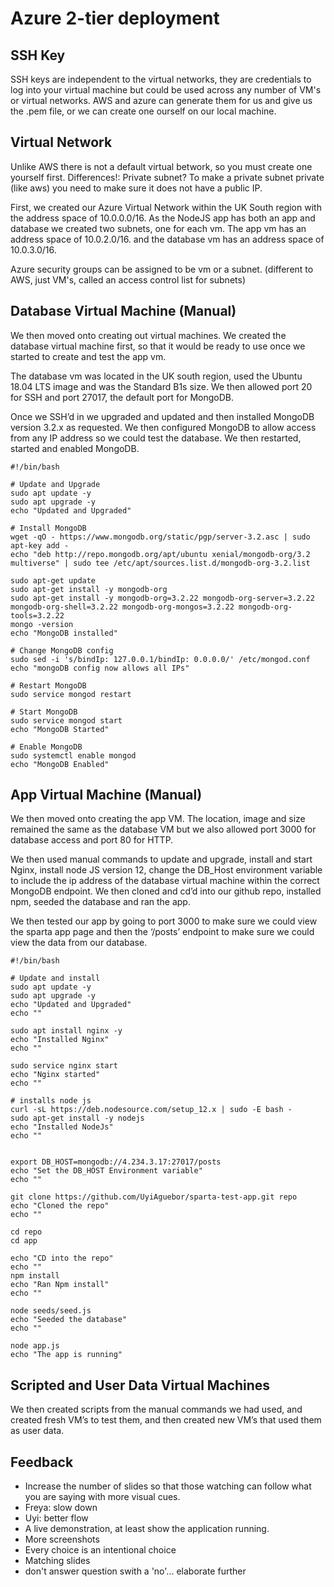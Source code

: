 # Azure 2-tier deployment

## SSH Key

SSH keys are independent to the virtual networks, they are credentials to log into your virtual machine but could be used across any number of VM's or virtual networks.
AWS and azure can generate them for us and give us the .pem file, or we can create one ourself on our local machine.

## Virtual Network

Unlike AWS there is not a default virtual betwork, so you must create one yourself first.
Differences!: 
Private subnet? To make a private subnet private (like aws) you need to make sure it does not have a public IP.


First, we created our Azure Virtual Network within the UK South region with the address space of 10.0.0.0/16.
As the NodeJS app has both an app and database we created two subnets, one for each vm.
The app vm has an address space of 10.0.2.0/16. and the database vm has an address space of 10.0.3.0/16.

Azure security groups can be assigned to be vm or a subnet. (different to AWS, just VM's, called an access control list for subnets)

## Database Virtual Machine (Manual) 

We then moved onto creating out virtual machines. We created the database virtual machine first, so that it would be ready to use once we started to create and test the app vm.

The database vm was located in the UK south region, used the Ubuntu 18.04 LTS image and was the Standard B1s size. We then allowed port 20 for SSH and port 27017, the default port for MongoDB.

Once we SSH’d in we upgraded and updated and then installed MongoDB version 3.2.x as requested. We then configured MongoDB to allow access from any IP address so we could test the database. We then restarted, started and enabled MongoDB.

```
#!/bin/bash
 
# Update and Upgrade
sudo apt update -y
sudo apt upgrade -y
echo "Updated and Upgraded"
 
# Install MongoDB
wget -qO - https://www.mongodb.org/static/pgp/server-3.2.asc | sudo apt-key add -
echo "deb http://repo.mongodb.org/apt/ubuntu xenial/mongodb-org/3.2 multiverse" | sudo tee /etc/apt/sources.list.d/mongodb-org-3.2.list
 
sudo apt-get update
sudo apt-get install -y mongodb-org
sudo apt-get install -y mongodb-org=3.2.22 mongodb-org-server=3.2.22 mongodb-org-shell=3.2.22 mongodb-org-mongos=3.2.22 mongodb-org-tools=3.2.22
mongo -version
echo "MongoDB installed"
 
# Change MongoDB config
sudo sed -i 's/bindIp: 127.0.0.1/bindIp: 0.0.0.0/' /etc/mongod.conf
echo "mongoDB config now allows all IPs"
 
# Restart MongoDB
sudo service mongod restart
 
# Start MongoDB
sudo service mongod start
echo "MongoDB Started"
 
# Enable MongoDB
sudo systemctl enable mongod
echo "MongoDB Enabled"
```

## App Virtual Machine (Manual) 

We then moved onto creating the app VM. The location, image and size remained the same as the database VM but we also allowed port 3000 for database access and port 80 for HTTP.

We then used manual commands to update and upgrade, install and start Nginx, install node JS version 12, change the DB_Host environment variable to include the ip address of the database virtual machine within the correct MongoDB endpoint. We then cloned and cd’d into our github repo, installed npm, seeded the database and ran the app.

We then tested our app by going to port 3000 to make sure we could view the sparta app page and then the ‘/posts’ endpoint to make sure we could view the data from our database.

```
#!/bin/bash
 
# Update and install
sudo apt update -y
sudo apt upgrade -y
echo "Updated and Upgraded"
echo ""
 
sudo apt install nginx -y
echo "Installed Nginx"
echo ""
 
sudo service nginx start
echo "Nginx started"
echo ""
 
# installs node js
curl -sL https://deb.nodesource.com/setup_12.x | sudo -E bash -
sudo apt-get install -y nodejs
echo "Installed NodeJs"
echo ""
 
 
export DB_HOST=mongodb://4.234.3.17:27017/posts
echo "Set the DB_HOST Environment variable"
echo ""
 
git clone https://github.com/UyiAguebor/sparta-test-app.git repo
echo "Cloned the repo"
echo ""
 
cd repo
cd app
 
echo "CD into the repo"
echo ""
npm install
echo "Ran Npm install"
echo ""
 
node seeds/seed.js
echo "Seeded the database"
echo ""
 
node app.js
echo "The app is running"
```

## Scripted and User Data Virtual Machines 

We then created scripts from the manual commands we had used, and created fresh VM’s to test them, and then created new VM’s that used them as user data.

## Feedback

- Increase the number of slides so that those watching can follow what you are saying with more visual cues.
- Freya: slow down
- Uyi: better flow
- A live demonstration, at least show the application running.
- More screenshots
- Every choice is an intentional choice
- Matching slides
- don't answer question swith a 'no'... elaborate further

